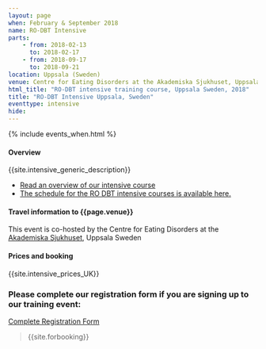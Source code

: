 ```yaml
---
layout: page
when: February & September 2018 
name: RO-DBT Intensive
parts:
    - from: 2018-02-13
      to: 2018-02-17
    - from: 2018-09-17
      to: 2018-09-21
location: Uppsala (Sweden)
venue: Centre for Eating Disorders at the Akademiska Sjukhuset, Uppsala Sweden
html_title: "RO-DBT intensive training course, Uppsala Sweden, 2018"
title: "RO-DBT Intensive Uppsala, Sweden"
eventtype: intensive
hide: 
---
```



{% include events_when.html %}


#### Overview

{{site.intensive_generic_description}}

- [Read an overview of our intensive course](/training/intensive.html)
- [The schedule for the RO DBT intensive courses is available here.](/training/intensive/timetable.html)


#### Travel information to {{page.venue}}

This event is co-hosted by the Centre for Eating Disorders at the [Akademiska Sjukhuset](http://www.akademiska.se/en/), Uppsala Sweden

<!--
<iframe src="https://www.google.com/maps/embed?pb=!1m18!1m12!1m3!1d2514.349890900796!2d-1.3966380000000034!3d50.93574199999999!2m3!1f0!2f0!3f0!3m2!1i1024!2i768!4f13.1!3m3!1m2!1s0x487473f58304cebf%3A0x50cabc792a027365!2sUniversity+of+Southampton+Highfield+Campus!5e0!3m2!1sen!2suk!4v1408541711026" width="400" height="300" frameborder="0" style="border:0"></iframe>

[Information on travelling to the campus](http://www.southampton.ac.uk/visitus/campuses/highfield.html) is available on the university website.
-->


#### Prices and booking

{{site.intensive_prices_UK}}

### Please complete our registration form if you are signing up to our training event:
[Complete Registration Form](http://goo.gl/forms/PrthbLygcq)

> {{site.forbooking}}




